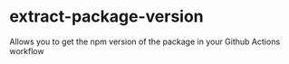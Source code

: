 # extract-package-version
Allows you to get the npm version of the package in your Github Actions workflow

